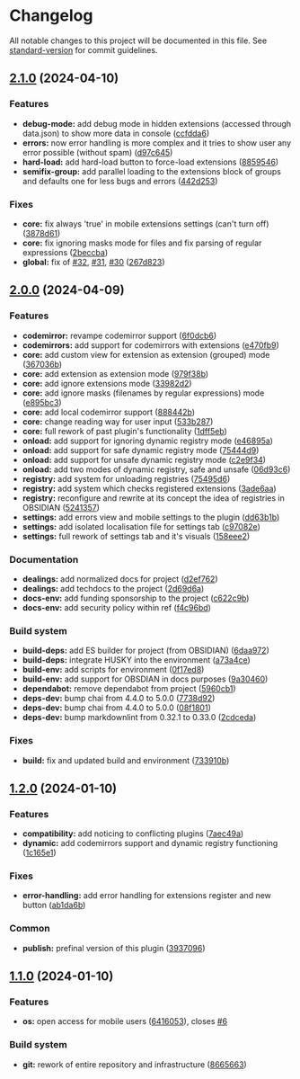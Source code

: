 # Changelog

All notable changes to this project will be documented in this file. See [standard-version](https://github.com/conventional-changelog/standard-version) for commit guidelines.

## [2.1.0](https://github.com/mokkapps/changelog-generator-demo/compare/v2.0.0...v2.1.0) (2024-04-10)


### Features

* **debug-mode:** add debug mode in hidden extensions (accessed through data.json) to show more data in console ([ccfdda6](https://github.com/mokkapps/changelog-generator-demo/commits/ccfdda622cdc65df64349174bc90858846c9aa7c))
* **errors:** now error handling is more complex and it tries to show user any error possible (without spam) ([d97c645](https://github.com/mokkapps/changelog-generator-demo/commits/d97c645dcde964020824b5fbf0dbdc1d96d2606d))
* **hard-load:** add hard-load button to force-load extensions ([8859546](https://github.com/mokkapps/changelog-generator-demo/commits/8859546cafb9b4ee551ff1dc60ef2951ec107748))
* **semifix-group:** add parallel loading to the extensions block of groups and defaults one for less bugs and errors ([442d253](https://github.com/mokkapps/changelog-generator-demo/commits/442d2532b135ef09aceb17c1ef8c05013af7843c))


### Fixes

* **core:** fix always 'true' in mobile extensions settings (can't turn off) ([3878d61](https://github.com/mokkapps/changelog-generator-demo/commits/3878d614f1028e3922bce1a5ca5ef9f889103679))
* **core:** fix ignoring masks mode for files and fix parsing of regular expressions ([2beccba](https://github.com/mokkapps/changelog-generator-demo/commits/2beccba376dbd920aacd068230068c868dc1fb56))
* **global:** fix of [#32](https://github.com/Falcion/UNITADE/issues/32), [#31](https://github.com/Falcion/UNITADE/issues/31), [#30](https://github.com/Falcion/UNITADE/issues/30) ([267d823](https://github.com/mokkapps/changelog-generator-demo/commits/267d823c2923da78a44febbf9fff59a2d9004613))

## [2.0.0](https://github.com/mokkapps/changelog-generator-demo/compare/v1.2.0...v2.0.0) (2024-04-09)


### Features

* **codemirror:** revampe codemirror support ([6f0dcb6](https://github.com/mokkapps/changelog-generator-demo/commits/6f0dcb6ef52557ec75b7ae4daef1a0be6b51dc43))
* **codemirrors:** add support for codemirrors with extensions ([e470fb9](https://github.com/mokkapps/changelog-generator-demo/commits/e470fb994f74111806600b1debc9ded1cc84c76a))
* **core:** add custom view for extension as extension (grouped) mode ([367036b](https://github.com/mokkapps/changelog-generator-demo/commits/367036b716c839f2d8388137135cfd4dfc519f59))
* **core:** add extension as extension mode ([979f38b](https://github.com/mokkapps/changelog-generator-demo/commits/979f38b1d9b38d27210a728490703d49eca07c6a))
* **core:** add ignore extensions mode ([33982d2](https://github.com/mokkapps/changelog-generator-demo/commits/33982d29dd2f2196f9e0a49157b64af3b3a0b5d7))
* **core:** add ignore masks (filenames by regular expressions) mode ([e895bc3](https://github.com/mokkapps/changelog-generator-demo/commits/e895bc3c1f0afcd1e4ca463e790a5968099c38a3))
* **core:** add local codemirror support ([888442b](https://github.com/mokkapps/changelog-generator-demo/commits/888442bfb4713b68542369a94ae466fd4cf7a2ec))
* **core:** change reading way for user input ([533b287](https://github.com/mokkapps/changelog-generator-demo/commits/533b2875794082dd716a6fff1e09cb8943c68b1d))
* **core:** full rework of past plugin's functionality ([1dff5eb](https://github.com/mokkapps/changelog-generator-demo/commits/1dff5ebfdb8ce33ace6ed210868f429ebda849f4))
* **onload:** add support for ignoring dynamic registry mode ([e46895a](https://github.com/mokkapps/changelog-generator-demo/commits/e46895a5614047f137680f4ce8f5deafa69d2e7a))
* **onload:** add support for safe dynamic registry mode ([75444d9](https://github.com/mokkapps/changelog-generator-demo/commits/75444d90caa430416e5cd765cba23089ad3d102b))
* **onload:** add support for unsafe dynamic registry mode ([c2e9f34](https://github.com/mokkapps/changelog-generator-demo/commits/c2e9f34d659fe67df5ec0f842d7a8fde568ea168))
* **onload:** add two modes of dynamic registry, safe and unsafe ([06d93c6](https://github.com/mokkapps/changelog-generator-demo/commits/06d93c64dd08c91f4ad252e805d8d09b66c656f7))
* **registry:** add system for unloading registries ([75495d6](https://github.com/mokkapps/changelog-generator-demo/commits/75495d6261ae8da673ae47e2c5634ba4d9c0e47e))
* **registry:** add system which checks registered extensions ([3ade6aa](https://github.com/mokkapps/changelog-generator-demo/commits/3ade6aae68b00b92ab6fb47ceddf1a5804072f89))
* **registry:** reconfigure and rewrite at its concept the idea of registries in OBSIDIAN ([5241357](https://github.com/mokkapps/changelog-generator-demo/commits/5241357e7fb13c5cf77af04c53195e6a722932e2))
* **settings:** add errors view and mobile settings to the plugin ([dd63b1b](https://github.com/mokkapps/changelog-generator-demo/commits/dd63b1ba7107d741f2ce5fb4751f625bbac28f06))
* **settings:** add isolated localisation file for settings tab ([c97082e](https://github.com/mokkapps/changelog-generator-demo/commits/c97082eafd3d554e79f25413e3f97f8067163a67))
* **settings:** full rework of settings tab and it's visuals ([158eee2](https://github.com/mokkapps/changelog-generator-demo/commits/158eee21308755594e577f8f4fc50069a0b34152))


### Documentation

* **dealings:** add normalized docs for project ([d2ef762](https://github.com/mokkapps/changelog-generator-demo/commits/d2ef76242ba73ebd18c9fa35cf25adb94eeb5bcc))
* **dealings:** add techdocs to the project ([2d69d6a](https://github.com/mokkapps/changelog-generator-demo/commits/2d69d6a8cae4b4c4ed5ba6c3edb942301d47ddfe))
* **docs-env:** add funding sponsorship to the project ([c622c9b](https://github.com/mokkapps/changelog-generator-demo/commits/c622c9b2b06cd9bf1b3fa649aef1ad1e02d63d84))
* **docs-env:** add security policy within ref ([f4c96bd](https://github.com/mokkapps/changelog-generator-demo/commits/f4c96bd176eb84b43faebbd0254e72bfc9623d75))


### Build system

* **build-deps:** add ES builder for project (from OBSIDIAN) ([6daa972](https://github.com/mokkapps/changelog-generator-demo/commits/6daa97227fde129dcd5690fc409b76abd606575b))
* **build-deps:** integrate HUSKY into the environment ([a73a4ce](https://github.com/mokkapps/changelog-generator-demo/commits/a73a4ce7ce5f2951f45939184574b2f5d9f3812c))
* **build-env:** add scripts for environment ([0f17ed8](https://github.com/mokkapps/changelog-generator-demo/commits/0f17ed876cf3c76e574cacf28f27bc918f6b6cfb))
* **build-env:** add support for OBSDIAN in docs purposes ([9a30460](https://github.com/mokkapps/changelog-generator-demo/commits/9a30460d9230b9c6641aefc719ccce789104e2e4))
* **dependabot:** remove dependabot from project ([5960cb1](https://github.com/mokkapps/changelog-generator-demo/commits/5960cb115fed993562f41109cfdbcc6881cfdad7))
* **deps-dev:** bump chai from 4.4.0 to 5.0.0 ([7738d92](https://github.com/mokkapps/changelog-generator-demo/commits/7738d929bd33b3795f66a525ba3e2ba21c0e6418))
* **deps-dev:** bump chai from 4.4.0 to 5.0.0 ([08f1801](https://github.com/mokkapps/changelog-generator-demo/commits/08f1801826c5a3e37a03062a653e31ba83543d20))
* **deps-dev:** bump markdownlint from 0.32.1 to 0.33.0 ([2cdceda](https://github.com/mokkapps/changelog-generator-demo/commits/2cdceda65943fb2bab1e6b466193318199e4d2b9))


### Fixes

* **build:** fix and updated build and environment ([733910b](https://github.com/mokkapps/changelog-generator-demo/commits/733910b3461d6285100a0fb0c0893c8c9cbbc85e))

## [1.2.0](https://github.com/mokkapps/changelog-generator-demo/compare/v1.1.1...v1.2.0) (2024-01-10)


### Features

* **compatibility:** add noticing to conflicting plugins ([7aec49a](https://github.com/mokkapps/changelog-generator-demo/commits/7aec49a530dd50152cefcdf67135c468c43d7f4d))
* **dynamic:** add codemirrors support and dynamic registry functioning ([1c165e1](https://github.com/mokkapps/changelog-generator-demo/commits/1c165e1ffdccac26260e8093894f3eab7e57ecb1))


### Fixes

* **error-handling:** add error handling for extensions register and new button ([ab1da6b](https://github.com/mokkapps/changelog-generator-demo/commits/ab1da6b6b7dd00a772cc2a84426558fad03e3813))


### Common

* **publish:** prefinal version of this plugin ([3937096](https://github.com/mokkapps/changelog-generator-demo/commits/393709632e03ee8d5a09de7c95cdd9c7d91bf963))

## [1.1.0](https://github.com/mokkapps/changelog-generator-demo/compare/v1.0.2...v1.1.0) (2024-01-10)


### Features

* **os:** open access for mobile users ([6416053](https://github.com/mokkapps/changelog-generator-demo/commits/6416053f08b39ff0438400208cdf392b290ba131)), closes [#6](https://github.com/Falcion/UnitadeOBSIDIAN/issues/6)


### Build system

* **git:** rework of entire repository and infrastructure ([8665663](https://github.com/mokkapps/changelog-generator-demo/commits/86656634580f2382bad252c0a7847c77ef517580))

<!--
 This changelog file will be automatically updated by pending husky-hook scripts and commit's linters, but, it can also be edited in dependent case. 
 -->
